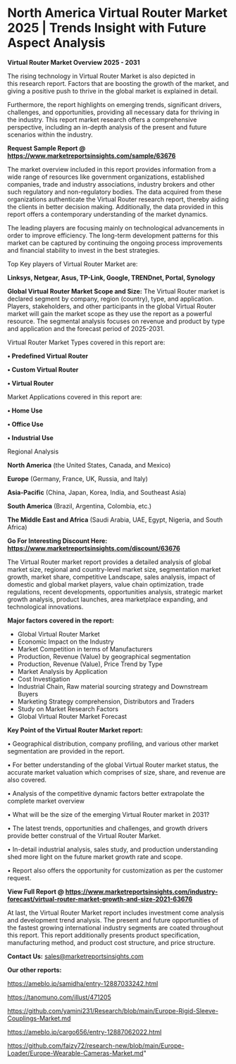 # North America Virtual Router Market 2025 | Trends Insight with Future Aspect Analysis

<Strong> Virtual Router Market Overview 2025 - 2031</strong>

The rising technology in Virtual Router Market is also depicted in this research report. Factors that are boosting the growth of the market, and giving a positive push to thrive in the global market is explained in detail.

Furthermore, the report highlights on emerging trends, significant drivers, challenges, and opportunities, providing all necessary data for thriving in the industry. This report market research offers a comprehensive perspective, including an in-depth analysis of the present and future scenarios within the industry.

<strong>Request Sample Report @ <a href=https://www.marketreportsinsights.com/sample/63676>https://www.marketreportsinsights.com/sample/63676</a></strong>

The market overview included in this report provides information from a wide range of resources like government organizations, established companies, trade and industry associations, industry brokers and other such regulatory and non-regulatory bodies. The data acquired from these organizations authenticate the Virtual Router research report, thereby aiding the clients in better decision making. Additionally, the data provided in this report offers a contemporary understanding of the market dynamics.

The leading players are focusing mainly on technological advancements in order to improve efficiency. The long-term development patterns for this market can be captured by continuing the ongoing process improvements and financial stability to invest in the best strategies.

Top Key players of Virtual Router Market are:

<strong>Linksys, Netgear, Asus, TP-Link, Google, TRENDnet, Portal, Synology</strong>

<strong><b>Global Virtual Router Market Scope and Size:</b></strong>
The Virtual Router market is declared segment by company, region (country), type, and application. Players, stakeholders, and other participants in the global Virtual Router market will gain the market scope as they use the report as a powerful resource. The segmental analysis focuses on revenue and product by type and application and the forecast period of 2025-2031.

Virtual Router Market Types covered in this report are:

<strong>• Predefined Virtual Router

• Custom Virtual Router

• Virtual Router</strong>

Market Applications covered in this report are:

<strong>• Home Use

• Office Use

• Industrial Use</strong> 

Regional Analysis

<strong>North America</strong> (the United States, Canada, and Mexico)

<strong>Europe</strong> (Germany, France, UK, Russia, and Italy)

<strong>Asia-Pacific</strong> (China, Japan, Korea, India, and Southeast Asia)

<strong>South America</strong> (Brazil, Argentina, Colombia, etc.)

<strong>The Middle East and Africa</strong> (Saudi Arabia, UAE, Egypt, Nigeria, and South Africa)

<strong>Go For Interesting Discount Here: <a href=https://www.marketreportsinsights.com/discount/63676>https://www.marketreportsinsights.com/discount/63676</a></strong>

The Virtual Router market report provides a detailed analysis of global market size, regional and country-level market size, segmentation market growth, market share, competitive Landscape, sales analysis, impact of domestic and global market players, value chain optimization, trade regulations, recent developments, opportunities analysis, strategic market growth analysis, product launches, area marketplace expanding, and technological innovations.

<strong><b>Major factors covered in the report:</b></strong>
<ul>
  <li>Global Virtual Router Market </li>
  <li>Economic Impact on the Industry</li>
  <li>Market Competition in terms of Manufacturers</li>
  <li>Production, Revenue (Value) by geographical segmentation</li>
  <li>Production, Revenue (Value), Price Trend by Type</li>
  <li>Market Analysis by Application</li>
  <li>Cost Investigation</li>
  <li>Industrial Chain, Raw material sourcing strategy and Downstream Buyers</li>
  <li>Marketing Strategy comprehension, Distributors and Traders</li>
  <li>Study on Market Research Factors</li>
  <li>Global Virtual Router Market Forecast</li>
</ul>

<strong><b>Key Point of the Virtual Router Market report:</b></strong>

• Geographical distribution, company profiling, and various other market segmentation are provided in the report.

• For better understanding of the global Virtual Router market status, the accurate market valuation which comprises of size, share, and revenue are also covered.

• Analysis of the competitive dynamic factors better extrapolate the complete market overview

• What will be the size of the emerging Virtual Router market in 2031?

• The latest trends, opportunities and challenges, and growth drivers provide better construal of the Virtual Router Market.

• In-detail industrial analysis, sales study, and production understanding shed more light on the future market growth rate and scope.

• Report also offers the opportunity for customization as per the customer request.

<strong><b>View Full Report @ <a href=https://www.marketreportsinsights.com/industry-forecast/virtual-router-market-growth-and-size-2021-63676>https://www.marketreportsinsights.com/industry-forecast/virtual-router-market-growth-and-size-2021-63676</a></b></strong>


At last, the Virtual Router Market report includes investment come analysis and development trend analysis. The present and future opportunities of the fastest growing international industry segments are coated throughout this report. This report additionally presents product specification, manufacturing method, and product cost structure, and price structure.

<strong>Contact Us:</strong>
sales@marketreportsinsights.com

<strong>Our other reports:</strong>

<a href=https://ameblo.jp/samidha/entry-12887033242.html>https://ameblo.jp/samidha/entry-12887033242.html</a>

<a href=https://tanomuno.com/illust/471205>https://tanomuno.com/illust/471205</a>

<a href=https://github.com/yamini231/Research/blob/main/Europe-Rigid-Sleeve-Couplings-Market.md>https://github.com/yamini231/Research/blob/main/Europe-Rigid-Sleeve-Couplings-Market.md</a>

<a href=https://ameblo.jp/cargo656/entry-12887062022.html>https://ameblo.jp/cargo656/entry-12887062022.html</a>

<a href=https://github.com/faizy72/research-new/blob/main/Europe-Loader/Europe-Wearable-Cameras-Market.md>https://github.com/faizy72/research-new/blob/main/Europe-Loader/Europe-Wearable-Cameras-Market.md</a>"
